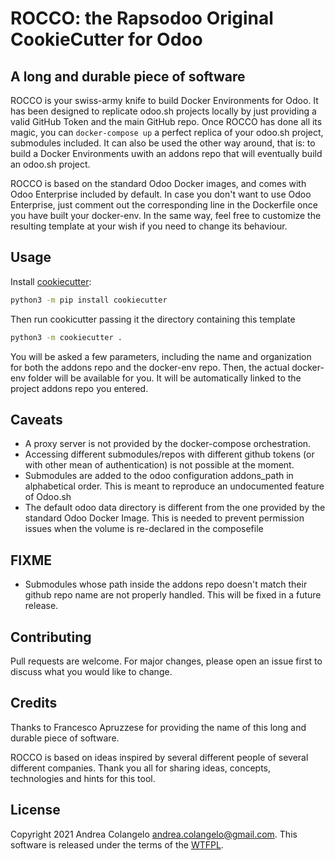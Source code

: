 # ROCCO: the Rapsodoo Original CookieCutter for Odoo
## A long and durable piece of software

ROCCO is your swiss-army knife to build Docker Environments for Odoo. It has been designed to replicate odoo.sh projects locally by just providing a valid GitHub Token and the main GitHub repo. Once ROCCO has done all its magic, you can `docker-compose up` a perfect replica of your odoo.sh project, submodules included. It can also be used the other way around, that is: to build a Docker Environments uwith an addons repo that will eventually build an odoo.sh project.

ROCCO is based on the standard Odoo Docker images, and comes with Odoo Enterprise included by default. In case you don't want to use Odoo Enterprise, just comment out the corresponding line in the Dockerfile once you have built your docker-env. In the same way, feel free to customize the resulting template at your wish if you need to change its behaviour.

## Usage

Install [cookiecutter](http://cookiecutter.readthedocs.io/):
```bash
python3 -m pip install cookiecutter
```

Then run cookicutter passing it the directory containing this template
```bash
python3 -m cookiecutter .
```

You will be asked a few parameters, including the name and organization for both the addons repo and the docker-env repo. Then, the actual docker-env folder will be available for you. It will be automatically linked to the project addons repo you entered.

## Caveats
- A proxy server is not provided by the docker-compose orchestration.
- Accessing different submodules/repos with different github tokens (or with other mean of authentication) is not possible at the moment.
- Submodules are added to the odoo configuration addons_path in alphabetical order. This is meant to reproduce an undocumented feature of Odoo.sh
- The default odoo data directory is different from the one provided by the standard Odoo Docker Image. This is needed to prevent permission issues when the volume is re-declared in the composefile

## FIXME
- Submodules whose path inside the addons repo doesn't match their github repo name are not properly handled. This will be fixed in a future release.

## Contributing
Pull requests are welcome. For major changes, please open an issue first to discuss what you would like to change.

## Credits
Thanks to Francesco Apruzzese for providing the name of this long and durable piece of software.

ROCCO is based on ideas inspired by several different people of several different companies. Thank you all for sharing ideas, concepts, technologies and hints for this tool.

## License
Copyright 2021 Andrea Colangelo <andrea.colangelo@gmail.com>.
This software is released under the terms of the
[WTFPL](http://www.wtfpl.net/txt/copying/).
